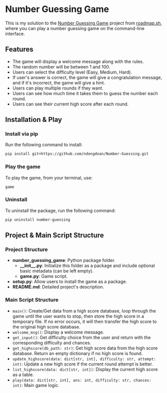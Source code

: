 # Number Guessing Game

This is my solution to the [Number Guessing Game](https://roadmap.sh/projects/number-guessing-game) project from [roadmap.sh](https://roadmap.sh/), where you can play a number guessing game on the command-line interface.

## Features

- The game will display a welcome message along with the rules.
- The random number will be between 1 and 100.
- Users can select the difficulty level (Easy, Medium, Hard).
- If user's answer is correct, the game will give a congratulation message, and if it's incorrect, the game will give a hint.
- Users can play multiple rounds if they want.
- Users can see how much time it takes them to guess the number each round.
- Users can see their current high score after each round.

## Installation & Play

### Install via pip

Run the following command to install:

```bash
pip install git+https://github.com/ndongdoan/Number-Guessing.git
```

### Play the game

To play the game, from your terminal, use:

```bash
game
```

### Uninstall

To uninstall the package, run the following command:

```bash
pip uninstall number-guessing
```

## Project & Main Script Structure

### Project Structure

- **number_guessing_game**: Python package folder.
  - **\_\_init__.py**: Initialize this folder as a package and include optional basic metadata (can be left empty).
  - **game.py**: Game script.
- **setup.py**: Allow users to install the game as a package.
- **README.md**: Detailed project's description.

### Main Script Structure

- ```main()```: Create/Get data from a high score database, loop through the game until the user wants to stop, then store the high score in a temporary file. If no error occurs, it will then transfer the high score to the original high score database.
- ```welcome_msg()```: Display a welcome message.
- ```get_input()```: Get difficulty choice from the user and return with the corresponding difficulty and chances.
- ```get_highscore(db_path: str)```: Get high score data from the high score database. Return an empty dictionary if no high score is found.
- ```update_highscore(data: dict[str, int], difficulty: str, attempt: int)```: Update a new high score if the current round attempt is better.
- ```list_highscore(data: dict[str, int])```: Display the current high score as a table.
- ```play(data: dict[str, int], ans: int, difficulty: str, chances: int)```: Main game logic.

